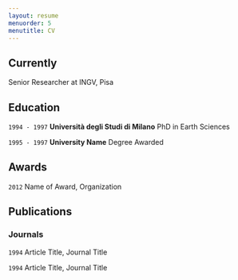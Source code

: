 ```yaml
---
layout: resume
menuorder: 5
menutitle: CV
---
```

## Currently

Senior Researcher at INGV, Pisa

## Education

`1994 - 1997`
__Università degli Studi di Milano__
PhD in Earth Sciences

`1995 - 1997`
__University Name__
Degree Awarded 

## Awards

`2012`
Name of Award, Organization 

## Publications

<!-- A list is also available [online](https://scholar.google.co.uk/citations?user=LTOTl0YAAAAJ) -->

### Journals

`1994`
Article Title, Journal Title

`1994`
Article Title, Journal Title

